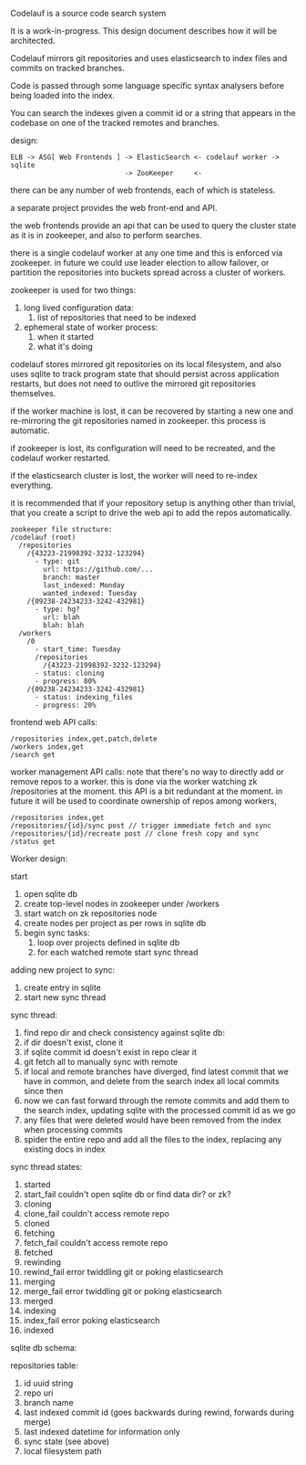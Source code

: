 Codelauf is a source code search system

It is a work-in-progress.
This design document describes how it will be architected.


Codelauf mirrors git repositories and uses elasticsearch to index files and commits on tracked branches.

Code is passed through some language specific syntax analysers before being loaded into the index.

You can search the indexes given a commit id or a string that appears in the codebase on one of the
tracked remotes and branches.

design:

```
ELB -> ASG[ Web Frontends ] -> ElasticSearch <- codelauf worker -> sqlite
                            -> ZooKeeper     <-
```

there can be any number of web frontends, each of which is stateless.

a separate project provides the web front-end and API.

the web frontends provide an api that can be used to query the cluster state as it
is in zookeeper, and also to perform searches.

there is a single codelauf worker at any one time and this is enforced via zookeeper.
in future we could use leader election to allow failover, or partition the repositories
into buckets spread across a cluster of workers.

zookeeper is used for two things:
  1. long lived configuration data:
     1. list of repositories that need to be indexed
  2. ephemeral state of worker process:
     1. when it started
     2. what it's doing

codelauf stores mirrored git repositories on its local filesystem,
and also uses sqlite to track program state that should persist across application restarts,
but does not need to outlive the mirrored git repositories themselves.

if the worker machine is lost, it can be recovered by starting a new one and re-mirroring
the git repositories named in zookeeper. this process is automatic.

if zookeeper is lost, its configuration will need to be recreated, and the codelauf worker
restarted.

if the elasticsearch cluster is lost, the worker will need to re-index everything.

it is recommended that if your repository setup is anything other than trivial, that you
create a script to drive the web api to add the repos automatically.

```
zookeeper file structure:
/codelauf (root)
  /repositories
    /{43223-21998392-3232-123294}
      - type: git
        url: https://github.com/...
        branch: master
        last_indexed: Monday
        wanted_indexed: Tuesday
    /{09238-24234233-3242-432981}
      - type: hg?
        url: blah
        blah: blah
  /workers
    /0
      - start_time: Tuesday
      /repositories
        /{43223-21998392-3232-123294}
	  - status: cloning
	  - progress: 80%
	/{09238-24234233-3242-432981}
	  - status: indexing_files
	  - progress: 20%
```

frontend web API calls:

```
/repositories index,get,patch,delete
/workers index,get
/search get
```

worker management API calls:
note that there's no way to directly add or remove repos to a worker.
this is done via the worker watching zk /repositories at the moment.
this API is a bit redundant at the moment.
in future it will be used to coordinate ownership of repos among workers,

```
/repositories index,get
/repositories/{id}/sync post // trigger immediate fetch and sync
/repositories/{id}/recreate post // clone fresh copy and sync
/status get
```


Worker design:

start
 1. open sqlite db
 2. create top-level nodes in zookeeper under /workers
 3. start watch on zk repositories node
 4. create nodes per project as per rows in sqlite db
 5. begin sync tasks:
    1. loop over projects defined in sqlite db
    2. for each watched remote start sync thread

adding new project to sync:
 1. create entry in sqlite
 2. start new sync thread

sync thread:
 1. find repo dir and check consistency against sqlite db:
 2. if dir doesn't exist, clone it
 3. if sqlite commit id doesn't exist in repo clear it
 4. git fetch all to manually sync with remote
 5. if local and remote branches have diverged, find latest commit that we have in common,
    and delete from the search index all local commits since then
 6. now we can fast forward through the remote commits and add them to the search index,
    updating sqlite with the processed commit id as we go
 7. any files that were deleted would have been removed from the index when processing commits
 8. spider the entire repo and add all the files to the index, replacing any existing docs in index

sync thread states:
 1. started
 2. start_fail couldn't open sqlite db or find data dir? or zk?
 3. cloning
 4. clone_fail couldn't access remote repo
 5. cloned
 6. fetching
 7. fetch_fail couldn't access remote repo
 8. fetched
 9. rewinding
 10. rewind_fail error twiddling git or poking elasticsearch
 11. merging
 12. merge_fail error twiddling git or poking elasticsearch
 13. merged
 14. indexing
 15. index_fail error poking elasticsearch
 16. indexed


sqlite db schema:

repositories table:
 1. id uuid string
 2. repo uri
 3. branch name
 4. last indexed commit id (goes backwards during rewind, forwards during merge)
 5. last indexed datetime for information only
 6. sync state (see above)
 7. local filesystem path
